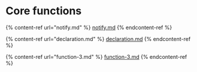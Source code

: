 # Core functions

{% content-ref url="notify.md" %}
[notify.md](notify.md)
{% endcontent-ref %}

{% content-ref url="declaration.md" %}
[declaration.md](declaration.md)
{% endcontent-ref %}

{% content-ref url="function-3.md" %}
[function-3.md](function-3.md)
{% endcontent-ref %}










